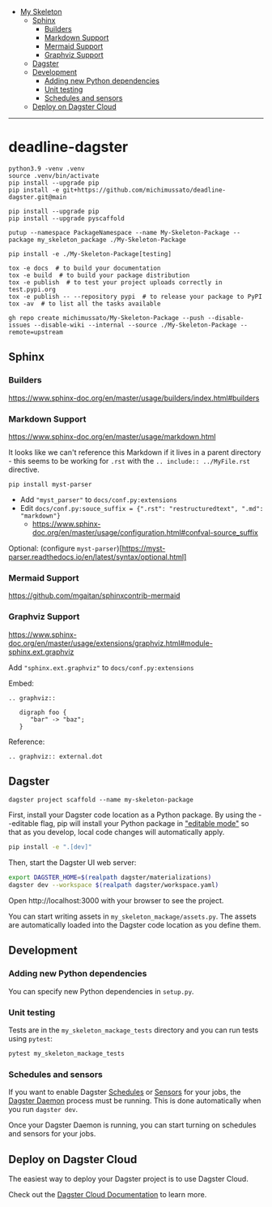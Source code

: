 <!-- TOC -->
* [My Skeleton](#my-skeleton)
  * [Sphinx](#sphinx)
    * [Builders](#builders)
    * [Markdown Support](#markdown-support)
    * [Mermaid Support](#mermaid-support)
    * [Graphviz Support](#graphviz-support)
  * [Dagster](#dagster)
  * [Development](#development)
    * [Adding new Python dependencies](#adding-new-python-dependencies)
    * [Unit testing](#unit-testing)
    * [Schedules and sensors](#schedules-and-sensors)
  * [Deploy on Dagster Cloud](#deploy-on-dagster-cloud)
<!-- TOC -->

---

# deadline-dagster

```
python3.9 -venv .venv
source .venv/bin/activate
pip install --upgrade pip
pip install -e git+https://github.com/michimussato/deadline-dagster.git@main
```

```
pip install --upgrade pip
pip install --upgrade pyscaffold
```

```
putup --namespace PackageNamespace --name My-Skeleton-Package --package my_skeleton_package ./My-Skeleton-Package
```

```
pip install -e ./My-Skeleton-Package[testing]
```

```
tox -e docs  # to build your documentation
tox -e build  # to build your package distribution
tox -e publish  # to test your project uploads correctly in test.pypi.org
tox -e publish -- --repository pypi  # to release your package to PyPI
tox -av  # to list all the tasks available
```

```
gh repo create michimussato/My-Skeleton-Package --push --disable-issues --disable-wiki --internal --source ./My-Skeleton-Package --remote=upstream
```

## Sphinx

### Builders

https://www.sphinx-doc.org/en/master/usage/builders/index.html#builders

### Markdown Support

https://www.sphinx-doc.org/en/master/usage/markdown.html

It looks like we can't reference this Markdown
if it lives in a parent directory - this seems
to be working for `.rst` with the
`.. include:: ../MyFile.rst` directive.

```
pip install myst-parser
```

- Add `"myst_parser"` to `docs/conf.py:extensions`
- Edit `docs/conf.py:souce_suffix = {".rst": "restructuredtext", ".md": "markdown"}`
  - https://www.sphinx-doc.org/en/master/usage/configuration.html#confval-source_suffix

Optional: (configure `myst-parser`)[https://myst-parser.readthedocs.io/en/latest/syntax/optional.html]

### Mermaid Support

https://github.com/mgaitan/sphinxcontrib-mermaid

### Graphviz Support

https://www.sphinx-doc.org/en/master/usage/extensions/graphviz.html#module-sphinx.ext.graphviz

Add `"sphinx.ext.graphviz"` to `docs/conf.py:extensions`

Embed:

```
.. graphviz::

   digraph foo {
      "bar" -> "baz";
   }
```

Reference:

```
.. graphviz:: external.dot
```

## Dagster

```
dagster project scaffold --name my-skeleton-package
```

First, install your Dagster code location as a Python package. By using the --editable flag, pip will install your Python package in ["editable mode"](https://pip.pypa.io/en/latest/topics/local-project-installs/#editable-installs) so that as you develop, local code changes will automatically apply.

```bash
pip install -e ".[dev]"
```

Then, start the Dagster UI web server:

```bash
export DAGSTER_HOME=$(realpath dagster/materializations)
dagster dev --workspace $(realpath dagster/workspace.yaml)
```

Open http://localhost:3000 with your browser to see the project.

You can start writing assets in `my_skeleton_mackage/assets.py`. The assets are automatically loaded into the Dagster code location as you define them.

## Development

### Adding new Python dependencies

You can specify new Python dependencies in `setup.py`.

### Unit testing

Tests are in the `my_skeleton_mackage_tests` directory and you can run tests using `pytest`:

```bash
pytest my_skeleton_mackage_tests
```

### Schedules and sensors

If you want to enable Dagster [Schedules](https://docs.dagster.io/concepts/partitions-schedules-sensors/schedules) or [Sensors](https://docs.dagster.io/concepts/partitions-schedules-sensors/sensors) for your jobs, the [Dagster Daemon](https://docs.dagster.io/deployment/dagster-daemon) process must be running. This is done automatically when you run `dagster dev`.

Once your Dagster Daemon is running, you can start turning on schedules and sensors for your jobs.

## Deploy on Dagster Cloud

The easiest way to deploy your Dagster project is to use Dagster Cloud.

Check out the [Dagster Cloud Documentation](https://docs.dagster.cloud) to learn more.

